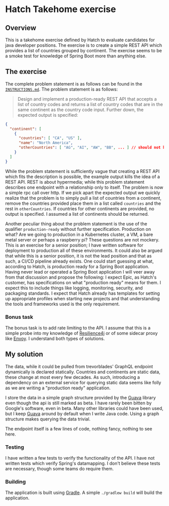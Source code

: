 # Hatch Takehome exercise

## Overview

This is a takehome exercise defined by Hatch to evaluate candidates for java
developer positions. The exercise is to create a simple REST API which provides
a list of countries grouped by continent. The exercise seems to be a smoke test
for knowledge of Spring Boot more than anything else.

## The exercise

The complete problem statement is as follows can be found in the [`INSTRUCTIONS.md`].
The problem statement is as follows:
> Design and implement a production-ready REST API that accepts a list of country codes
> and returns a list of country codes that are in the same continent as the country code input.
> Further down, the expected output is specified:

```json
{
  "continent": [
    {
      "countries": [ "CA", "US" ],
      "name": "North America",
      "otherCountries": [ "AG", "AI", "AW", "BB", ... ] // should not have CA or US here
    }
  ]
}
```

While the problem statement is sufficiently vague that creating a REST API which
fits the description is possible, the example output kills the idea of a REST API.
REST is about hypermedia; while this problem statement describes one endpoint
with a relationship only to itself. The problem is now a simple rpc call over
http. If we pick apart the expected output we quickly realize that the problem is
to simply pull a list of countries from a continent, remove the countries provided
place them in a list called `countries` and the rest in `otherCountries`. If countries
for other continents are provided, no output is specified. I assumed a list of
continents should be returned.

Another peculiar thing about the problem statement is the use of the qualifier
`production-ready` without further specification. Production on what? Are we going
to production in a Kubernetes cluster, a VM, a bare metal server or
perhaps a raspberry pi? These questions are not mockery. This is an exercise for a senior
position; I have written software for deployment to production all of these
environments. It could also be argued that while this is a senior position, it
is not the lead position and that as such, a CI/CD pipeline already exists. One
could start guessing at what, according to Hatch, is production ready for a
Spring Boot application. Having never lead or operated a Spring Boot application
I will veer away from that discussion and propose the following: I expect Epic,
as Hatch's customer, has specifications on what "production ready" means for them.
I expect this to include things like logging, monitoring, security, and packaging
standards. I expect that Hatch already has templates for setting up appropriate
profiles when starting new projects and that understanding the tools and frameworks
used is the only requirement.

### Bonus task

The bonus task is to add rate limiting to the API. I assume that this is a simple
probe into my knowledge of [Resilience4j] or of some sidecar proxy like [Envoy]. I
understand both types of solutions.

## My solution

The data, while it could be pulled from trevorblades' GraphQL endpoint dynamically is
declared statically. Countries and continents are static data, these change at most 
every few decades. As such, introducing a dependency on an external service for querying
static data seems like folly as we are writing a "production ready" application.

I store the data in a simple graph structure provided by the [Guava] library even
though the api is still marked as beta. I have rarely been bitten by Google's
software, even in beta. Many other libraries could have been used, but I keep [Guava]
around by default when I write Java code. Using a graph structure makes querying the
data trivial.

The endpoint itself is a few lines of code, nothing fancy, nothing to see here.

[`INSTRUCTIONS.md`]: INSTRUCTIONS.md
[Resilience4j]: https://resilience4j.readme.io/docs/getting-started-3
[Envoy]: https://www.envoyproxy.io/
[Guava]: https://github.com/google/guava

### Testing

I have written a few tests to verify the functionality of the API. I have not written
tests which verify Spring's datamapping. I don't believe these tests are necessary, though
some teams do require them.

### Building

The application is built using [Gradle]. A simple `./gradlew build` will build the application.

[Gradle]: https://gradle.org/